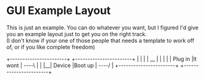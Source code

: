 GUI Example Layout
==================

This is just an example. You can do whatever you want, but I figured I'd give you an example layout just to get you on the right track.  
(I don't know if your one of those people that needs a template to work off of, or if you like complete freedom)  

+-----------------------+		+-----------------------+
|	   <Logo here>	 	|		|
|  __				 	|		|
| |  | Plug in |It wont | ----\ |
| |__| Device  |Boot up	| ----/ |
+-----------------------+		+-----------------------+
